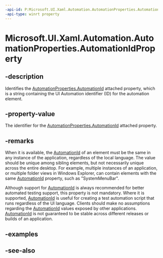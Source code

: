 ```yaml
---
-api-id: P:Microsoft.UI.Xaml.Automation.AutomationProperties.AutomationIdProperty
-api-type: winrt property
---
```


<!-- Property syntax
public Windows.UI.Xaml.DependencyProperty AutomationIdProperty { get; }
-->

# Microsoft.UI.Xaml.Automation.AutomationProperties.AutomationIdProperty

## -description
Identifies the [AutomationProperties.AutomationId](/windows/winui/api/microsoft.ui.xaml.automation.automationproperties#xaml-attached-properties) attached property, which is a string containing the UI Automation identifier (ID) for the automation element.

## -property-value
The identifier for the [AutomationProperties.AutomationId](/windows/winui/api/microsoft.ui.xaml.automation.automationproperties#xaml-attached-properties) attached property.

## -remarks
When it is available, the [AutomationId](/windows/winui/api/microsoft.ui.xaml.automation.automationproperties#xaml-attached-properties) of an element must be the same in any instance of the application, regardless of the local language. The value should be unique among sibling elements, but not necessarily unique across the entire desktop. For example, multiple instances of an application, or multiple folder views in Windows Explorer, can contain elements with the same [AutomationId](/windows/winui/api/microsoft.ui.xaml.automation.automationproperties#xaml-attached-properties) property, such as "SystemMenuBar".

Although support for [AutomationId](/windows/winui/api/microsoft.ui.xaml.automation.automationproperties#xaml-attached-properties) is always recommended for better automated testing support, this property is not mandatory. Where it is supported, [AutomationId](/windows/winui/api/microsoft.ui.xaml.automation.automationproperties#xaml-attached-properties) is useful for creating a test automation script that runs regardless of the UI language. Clients should make no assumptions regarding the [AutomationId](/windows/winui/api/microsoft.ui.xaml.automation.automationproperties#xaml-attached-properties) values exposed by other applications. [AutomationId](/windows/winui/api/microsoft.ui.xaml.automation.automationproperties#xaml-attached-properties) is not guaranteed to be stable across different releases or builds of an application.

## -examples

## -see-also
